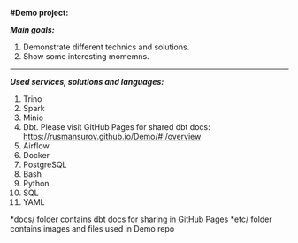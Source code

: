 **#Demo project:**

***Main goals:***
1. Demonstrate different technics and solutions.
2. Show some interesting momemns.

---

***Used services, solutions and languages:***
1) Trino
2) Spark
3) Minio
4) Dbt. Please visit GitHub Pages for shared dbt docs: https://rusmansurov.github.io/Demo/#!/overview
4) Airflow
5) Docker
6) PostgreSQL
7) Bash
8) Python
9) SQL
10) YAML


*docs/ folder contains dbt docs for sharing in GitHub Pages
*etc/ folder contains images and files used in Demo repo
